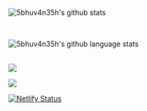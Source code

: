 ![5bhuv4n35h's github stats](https://github-readme-stats.vercel.app/api?username=5bhuv4n35h&show_icons=true&theme=dracula&count_private=true)<br>



<br>

![5bhuv4n35h's github language stats](https://github-readme-stats.vercel.app/api/top-langs/?username=5bhuv4n35h&layout=compact&theme=dracula)<br>
<br>

![](https://img.shields.io/github/followers/5bhuv4n35h?label=FOllow&style=plastic)
<br>


![](https://img.shields.io/github/stars/5bhuv4n35h?style=plastic)
<br>


[![Netlify Status](https://api.netlify.com/api/v1/badges/fcb96a80-a4b9-45e2-9f40-fc2e9dd9b358/deploy-status)](https://app.netlify.com/sites/focused-bhaskara-48134b/deploys)
<br>
